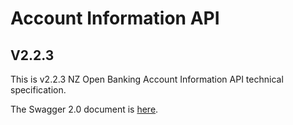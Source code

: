 # Account Information API

## V2.2.3

This is v2.2.3 NZ Open Banking Account Information API technical specification.

The Swagger 2.0 document is [here](account-info-nz-swagger.yaml).
